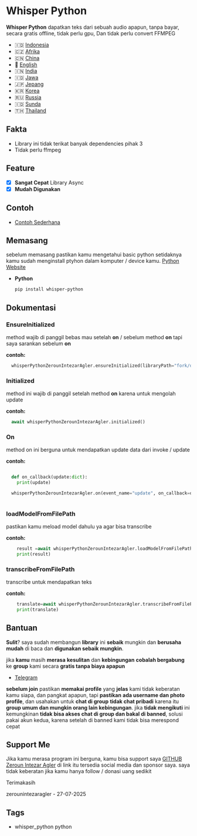 # Whisper Python

**Whisper Python** dapatkan teks dari sebuah audio apapun, tanpa bayar, secara gratis offline, tidak perlu gpu, Dan tidak perlu convert FFMPEG

- 🇮🇩 [Indonesia](https://github.com/zerounintezaragler/whisper_python/blob/main/README.md)
- 🇨🇿 [Afrika](https://github.com/zerounintezaragler/whisper_python/blob/main/README_AFRIKA.md)
- 🇨🇳 [China](https://github.com/zerounintezaragler/whisper_python/blob/main/README_CHINA.md)
- 🏴󠁧󠁢󠁥󠁮󠁧󠁿 [English](https://github.com/zerounintezaragler/whisper_python/blob/main/README_ENGLISH.md)
- 🇮🇳 [India](https://github.com/zerounintezaragler/whisper_python/blob/main/README_INDIA.md)
- 🇮🇩 [Jawa](https://github.com/zerounintezaragler/whisper_python/blob/main/README_JAWA.md)
- 🇯🇵 [Jepang](https://github.com/zerounintezaragler/whisper_python/blob/main/README_JEPANG.md)
- 🇰🇷 [Korea](https://github.com/zerounintezaragler/whisper_python/blob/main/README_KOREA.md)
- 🇷🇺 [Russia](https://github.com/zerounintezaragler/whisper_python/blob/main/README_RUSSIA.md)
- 🇮🇩 [Sunda](https://github.com/zerounintezaragler/whisper_python/blob/main/README_SUNDA.md)
- 🇹🇭 [Thailand](https://github.com/zerounintezaragler/whisper_python/blob/main/README_THAILAND.md)

## Fakta

- Library ini tidak terikat banyak dependencies pihak 3
- Tidak perlu ffmpeg

## Feature

- [x] **Sangat Cepat** Library Async
- [x] **Mudah Digunakan**

## Contoh

- [Contoh Sederhana](https://github.com/zerounintezaragler/whisper_python/tree/main/quickstart)

## Memasang

sebelum memasang pastikan kamu mengetahui basic python setidaknya kamu sudah menginstall ptyhon dalam komputer / device kamu. [Python Website](https://www.python.org)

- **Python**

  ```bash
  pip install whisper-python
  ```

## Dokumentasi

### EnsureInitialized

method wajib di panggil bebas mau setelah **on** / sebelum method **on** tapi saya sarankan sebelum **on**

**contoh:**

```python
  whisperPythonZerounIntezarAgler.ensureInitialized(libraryPath="fork/dependencies/lib/libwhisper_python.so")
```

### Initialized

method ini wajib di panggil setelah method **on** karena untuk mengolah update

**contoh:**

```python
  await whisperPythonZerounIntezarAgler.initialized()
```

### On

method on ini berguna untuk mendapatkan update data dari invoke / update

**contoh:**

```python

  def on_callback(update:dict):
    print(update)

  whisperPythonZerounIntezarAgler.on(event_name="update", on_callback=on_callback)
  
```


### loadModelFromFilePath

pastikan kamu meload model dahulu ya agar bisa transcribe

**contoh:**

```python
    result =await whisperPythonZerounIntezarAgler.loadModelFromFilePath(whisperModelFilePath="../../../big-data/whisper/ggml-base.en.bin")
    print(result)
```


### transcribeFromFilePath

transcribe untuk mendapatkan teks

**contoh:**

```python
    translate=await whisperPythonZerounIntezarAgler.transcribeFromFilePath(file_path="../../../fork/whisper.cpp/samples/jfk.mp3")
    print(translate)
```

## Bantuan

**Sulit**? saya sudah membangun **library** ini **sebaik** mungkin dan **berusaha mudah** di baca dan **digunakan sebaik mungkin**. 

jika **kamu** masih **merasa** **kesulitan** dan **kebingungan** **cobalah bergabung** ke **group** kami secara **gratis tanpa biaya apapun**

- [Telegram](https://t.me/DEVELOPER_GLOBAL_PUBLIC)

**sebelum join** pastikan **memakai profile** yang **jelas** kami tidak keberatan kamu siapa, dan pangkat apapun, tapi **pastikan** **ada username dan photo profile**, dan usahakan untuk **chat di group** **tidak chat pribadi** karena itu **group umum dan mungkin orang lain kebingungan**. jika **tidak mengikuti** ini kemungkinan **tidak bisa akses chat di group dan bakal di banned**, solusi pakai akun kedua, karena setelah di banned kami tidak bisa merespond cepat


## Support Me

Jika kamu merasa program ini berguna, kamu bisa support saya [GITHUB Zeroun Intezar Agler](https://github.com/zerounintezaragler) di link itu tersedia social media dan sponsor saya. saya tidak keberatan jika kamu hanya follow / donasi uang sedikit

Terimakasih

zerounintezaragler - 27-07-2025


## Tags

- whisper_python python

